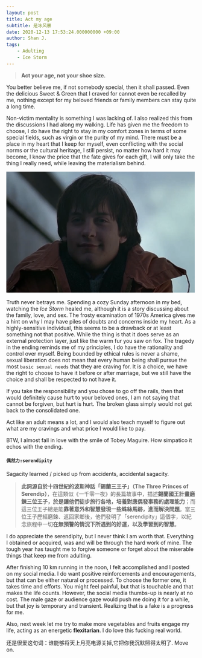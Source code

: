 ```yaml
---
layout: post
title: Act my age
subtitle: 是冰风暴
date: 2020-12-13 17:53:24.000000000 +09:00
author: Shan J.
tags:
    - Adulting
    - Ice Storm
---
```


> **Act your age, not your shoe size.**

You better believe me, if not somebody special, then it shall passed. Even the delicious Sweet & Green that I craved for cannot even be recalled by me, nothing except for my beloved friends or family members can stay quite a long time.

Non-victim mentality is something I was lacking of. I also realized this from the discussions I had along my walking. Life has given me the freedom to choose, I do have the right to stay in my comfort zones in terms of some special fields, such as virgin or the purity of my mind. There must be a place in my heart that I keep for myself, even conflicting with the social norms or the cultural heritage, I still persist, no matter how hard it may become, I know the price that the fate gives for each gift, I will only take the thing I really need, while leaving the materialism behind.

<img src="/img/post_12_13.png" alt ="Tobey Maguire" width="500" height="320">

Truth never betrays me. Spending a cozy Sunday afternoon in my bed, watching the *Ice Storm* healed me, although it is a story discussing about the family, love, and sex.  The frosty examination of 1970s America gives me a hint on why I may have piles of doubts and concerns inside my heart. As a highly-sensitive individual, this seems to be a drawback or at least something not that positive. While the thing is that  it does serve as an external protection layer, just like the warm fur you saw on fox.  The tragedy in the ending reminds me of my principles, I do have the rationality and control over myself. Being bounded by ethical rules is never a shame, sexual liberation does not mean that every human being shall pursue the most `basic sexual needs` that they are craving for. It is a choice, we have the right to choose to have it before or after marriage, but we still have the choice and shall be respected to not have it.

If you take the responsibility and you chose to go off the rails, then that would definitely cause hurt to your beloved ones, I am not saying that cannot be forgiven, but hurt is hurt. The broken glass simply would not get back to the consolidated one.

Act like an adult means a lot, and I would also teach myself to figure out what are my cravings and what price I would like to pay.

BTW, I almost fall in love with the smile of Tobey Maguire. How simpatico it echos with the ending.


#### `偶然力:serendipity`

Sagacity learned / picked up from accidents, accidental sagacity.

> **此詞源自於十四世紀的波斯神話「錫蘭三王子」（The Three Princes of Serendip）**，在這類似《一千零一夜》的長篇故事中，描述**錫蘭國王計畫磨鍊三位王子，於是讓他們徒步旅行各地，培養對應偶發事務的處理能力**；而這三位王子總是能**靠著意外和智慧發現一些蛛絲馬跡，進而解決問題**。當三位王子歷經磨鍊、返回家鄉後，他們發明了「serendipity」這個字，以紀念旅程中一切**在無預警的情況下所遇到的好運，以及學習到的智慧**。

I do appreciate the serendipity, but I never think I am worth that. Everything I obtained or acquired, was and will be through the hard work of mine. The tough year has taught me to forgive someone or forget about the miserable things that keep me from adulting.

After finishing 10 km running in the noon, I felt accomplished and I posted on my social media. I do want positive reinforcements and encouragements, but that can be either natural or processed. To choose the former one, it takes time and efforts. You might feel painful, but that is touchable and that makes the life counts. However, the social media thumbs-up is nearly at no cost. The male gaze or audience gaze would push me doing it for a while, but that joy is temporary and transient. Realizing that is a fake is a progress for me.  

Also, next week let me try to make more vegetables and fruits engage my life, acting as an energetic **flexitarian**. I do love this fucking real world.

还是很爱这句词：谁能够将天上月亮电源关掉,它把你我沉默照得太明了.
Move on.
